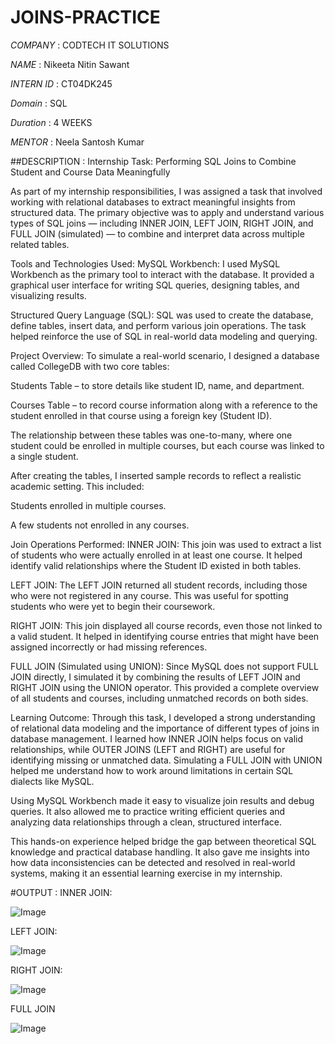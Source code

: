 # JOINS-PRACTICE

*COMPANY* : CODTECH IT SOLUTIONS

*NAME* : Nikeeta Nitin Sawant

*INTERN ID* : CT04DK245

*Domain* : SQL

*Duration* : 4 WEEKS

*MENTOR* : Neela Santosh Kumar

##DESCRIPTION : Internship Task: Performing SQL Joins to Combine Student and Course Data Meaningfully

As part of my internship responsibilities, I was assigned a task that involved working with relational databases to extract meaningful insights from structured data. The primary objective was to apply and understand various types of SQL joins — including INNER JOIN, LEFT JOIN, RIGHT JOIN, and FULL JOIN (simulated) — to combine and interpret data across multiple related tables.

Tools and Technologies Used:
MySQL Workbench:
I used MySQL Workbench as the primary tool to interact with the database. It provided a graphical user interface for writing SQL queries, designing tables, and visualizing results.

Structured Query Language (SQL):
SQL was used to create the database, define tables, insert data, and perform various join operations. The task helped reinforce the use of SQL in real-world data modeling and querying.

Project Overview:
To simulate a real-world scenario, I designed a database called CollegeDB with two core tables:

Students Table – to store details like student ID, name, and department.

Courses Table – to record course information along with a reference to the student enrolled in that course using a foreign key (Student ID).

The relationship between these tables was one-to-many, where one student could be enrolled in multiple courses, but each course was linked to a single student.

After creating the tables, I inserted sample records to reflect a realistic academic setting. This included:

Students enrolled in multiple courses.

A few students not enrolled in any courses.

Join Operations Performed:
INNER JOIN:
This join was used to extract a list of students who were actually enrolled in at least one course. It helped identify valid relationships where the Student ID existed in both tables.

LEFT JOIN:
The LEFT JOIN returned all student records, including those who were not registered in any course. This was useful for spotting students who were yet to begin their coursework.

RIGHT JOIN:
This join displayed all course records, even those not linked to a valid student. It helped in identifying course entries that might have been assigned incorrectly or had missing references.

FULL JOIN (Simulated using UNION):
Since MySQL does not support FULL JOIN directly, I simulated it by combining the results of LEFT JOIN and RIGHT JOIN using the UNION operator. This provided a complete overview of all students and courses, including unmatched records on both sides.

Learning Outcome:
Through this task, I developed a strong understanding of relational data modeling and the importance of different types of joins in database management. I learned how INNER JOIN helps focus on valid relationships, while OUTER JOINS (LEFT and RIGHT) are useful for identifying missing or unmatched data. Simulating a FULL JOIN with UNION helped me understand how to work around limitations in certain SQL dialects like MySQL.

Using MySQL Workbench made it easy to visualize join results and debug queries. It also allowed me to practice writing efficient queries and analyzing data relationships through a clean, structured interface.

This hands-on experience helped bridge the gap between theoretical SQL knowledge and practical database handling. It also gave me insights into how data inconsistencies can be detected and resolved in real-world systems, making it an essential learning exercise in my internship. 

#OUTPUT : 
INNER JOIN:

![Image](https://github.com/user-attachments/assets/2d8c921c-fb10-4f5a-90e9-7d2563a2b7ee)

LEFT JOIN:

![Image](https://github.com/user-attachments/assets/0ce8a3d7-3d0b-489e-8051-54cfec35922d)

RIGHT JOIN:

![Image](https://github.com/user-attachments/assets/baf3c248-8c4f-4153-a346-6a56d4c3f2eb)

FULL JOIN 

![Image](https://github.com/user-attachments/assets/dc00ff72-de16-4547-99b9-adc51edf3ac8)
